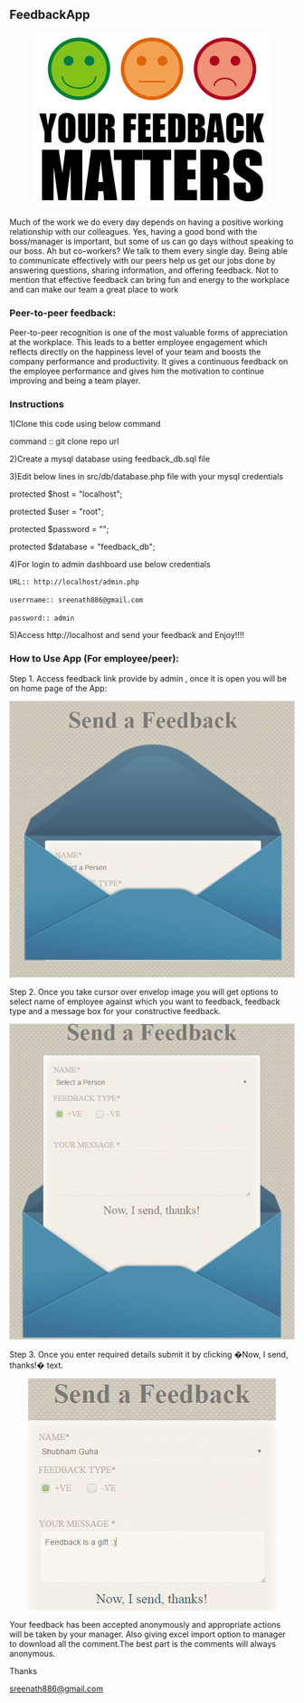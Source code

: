 FeedbackApp
-----------
<p align="center">
<img src="/css/img-readme/feedback-matters.png"/>
</p>
Much of the work we do every day depends on having a positive working relationship with our colleagues. Yes, having a good bond with the boss/manager is important, but some of us can go days without speaking to our boss. Ah but co-workers? We talk to them every single day.
Being able to communicate effectively with our peers help us get our jobs done by answering questions, sharing information, and offering feedback. Not to mention that effective feedback can bring fun and energy to the workplace and can make our team a great place to work

### Peer-to-peer feedback:

Peer-to-peer recognition is one of the most valuable forms of appreciation at the workplace.
This leads to a better employee engagement which reflects directly on the happiness level of your team and boosts the company performance and productivity.
It gives a continuous feedback on the employee performance and gives him the motivation to continue improving and being a team player.

### Instructions

1)Clone this code using below command

 command :: git clone repo url

2)Create a mysql database using feedback_db.sql file

3)Edit below lines in src/db/database.php file with your mysql credentials

  protected $host     = "localhost";

  protected $user     = "root";

  protected $password = "";

  protected $database = "feedback_db";

4)For login to admin dashboard use below credentials

	URL:: http://localhost/admin.php

	userrname:: sreenath886@gmail.com

	password:: admin

5)Access http://localhost and send your feedback and Enjoy!!!!

### How to Use App (For employee/peer):

Step 1. Access feedback link provide by admin , once it is open you will be on home page of the App:
<p align="center">
<img src="/css/img-readme/feedbackapp1.png"/>
</p>
Step 2. Once you take cursor over envelop image you will get options to select name of employee against which you want to feedback, feedback type and a message box for your constructive feedback.
<p align="center">
<img src="/css/img-readme/feedbackapp2.png"/>
</p>
Step 3. Once you enter required details submit it by clicking �Now, I send, thanks!� text.
<p align="center">
<img src="/css/img-readme/feedbackapp3.png"/>
</p>
Your feedback has been accepted anonymously and appropriate actions will be taken by your manager.
Also giving excel import option to manager to download all the comment.The best part is the comments will always anonymous.



  Thanks

  sreenath886@gmail.com
